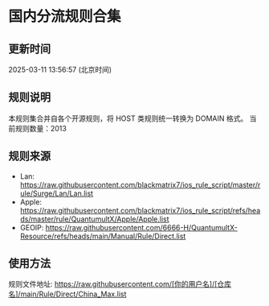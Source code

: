 # 国内分流规则合集

## 更新时间
2025-03-11 13:56:57 (北京时间)

## 规则说明
本规则集合并自各个开源规则，将 HOST 类规则统一转换为 DOMAIN 格式。
当前规则数量：2013

## 规则来源
- Lan: https://raw.githubusercontent.com/blackmatrix7/ios_rule_script/master/rule/Surge/Lan/Lan.list
- Apple: https://raw.githubusercontent.com/blackmatrix7/ios_rule_script/refs/heads/master/rule/QuantumultX/Apple/Apple.list
- GEOIP: https://raw.githubusercontent.com/6666-H/QuantumultX-Resource/refs/heads/main/Manual/Rule/Direct.list

## 使用方法
规则文件地址: https://raw.githubusercontent.com/[你的用户名]/[仓库名]/main/Rule/Direct/China_Max.list
